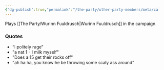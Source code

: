```yaml
---
{"dg-publish":true,"permalink":"/the-party/other-party-members/meta/caleb-hamlet/","tags":["Player"],"updated":"2025-05-27T13:04:33.154+01:00"}
---
```


Plays [[The Party/Wurinn Fuuldrusch\|Wurinn Fuuldrusch]] in the campaign. 

### Quotes
- “I politely rage”
- "a nat 1 - I milk myself"
- "Does a 15 get their rocks off"
- "ah ha ha, you know he be throwing some scaly ass around"